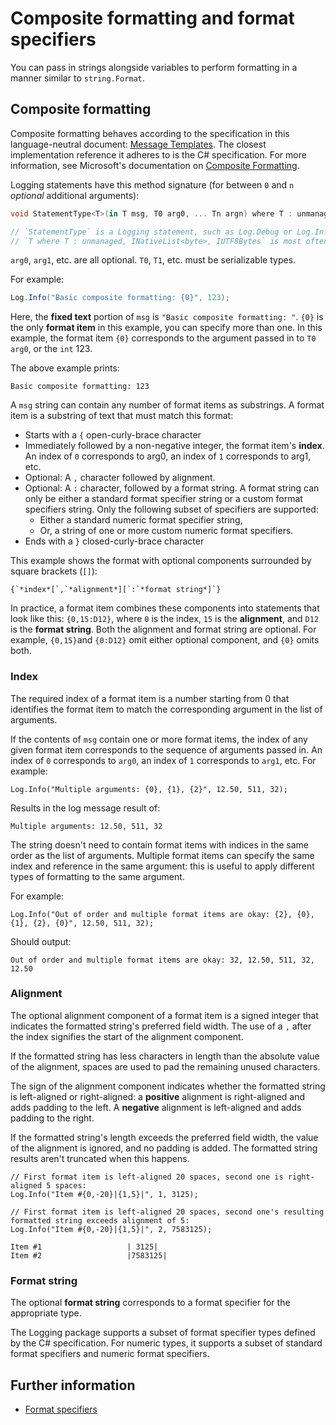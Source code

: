 # Composite formatting and format specifiers

You can pass in strings alongside variables to perform formatting in a manner similar to `string.Format`.

## Composite formatting

Composite formatting behaves according to the specification in this language-neutral document: [Message Templates](https://messagetemplates.org/). The closest implementation reference it adheres to is the C# specification. For more information, see Microsoft's documentation on [Composite Formatting](https://docs.microsoft.com/en-us/dotnet/standard/base-types/composite-formatting).

Logging statements have this method signature (for between `0` and `n` *optional* additional arguments):

```c#
void StatementType<T>(in T msg, T0 arg0, ... Tn argn) where T : unmanaged, INativeList<byte>, IUTF8Bytes

// `StatementType` is a Logging statement, such as Log.Debug or Log.Info
// `T where T : unmanaged, INativeList<byte>, IUTF8Bytes` is most often in practice a Unity.Collections.FixedString[N]Bytes type, such as FixedString32Bytes or FixedString512Bytes
```

`arg0`, `arg1`, etc. are all optional. `T0`, `T1`, etc. must be serializable types.

For example:

```c#
Log.Info("Basic composite formatting: {0}", 123);
```

Here, the **fixed text** portion of `msg` is `"Basic composite formatting: "`. `{0}` is the only **format item** in this example, you can specify more than one. In this example, the format item `{0}` corresponds to the argument passed in to `T0 arg0`, or the `int` 123.

The above example prints:

```
Basic composite formatting: 123
```

A `msg` string can contain any number of format items as substrings. A format item is a substring of text that must match this format:

* Starts with a `{` open-curly-brace character
* Immediately followed by a non-negative integer, the format item's **index**. An index of `0` corresponds to arg0, an index of `1` corresponds to arg1, etc.
* Optional: A `,` character followed by alignment.
* Optional: A `:` character, followed by a format string. A format string can only be either a standard format specifier string or a custom format specifiers string. Only the following subset of specifiers are supported:
    * Either a standard numeric format specifier string,
    * Or, a string of one or more custom numeric format specifiers.
* Ends with a `}` closed-curly-brace character

This example shows the format with optional components surrounded by square brackets (`[]`):

```
{`*index*[`,`*alignment*][`:`*format string*]`}
```

In practice, a format item combines these components into statements that look like this: `{0,15:D12}`, where `0` is the index, `15` is the **alignment**, and `D12` is the **format string**. Both the alignment and format string are optional. For example, `{0,15}`and `{0:D12}` omit either optional component, and `{0}` omits both.

### Index

The required index of a format item is a number starting from 0 that identifies the format item to match the corresponding argument in the list of arguments.

If the contents of `msg` contain one or more format items, the index of any given format item corresponds to the sequence of arguments passed in. An index of `0` corresponds to `arg0`, an index of `1` corresponds to `arg1`, etc. For example:

```
Log.Info("Multiple arguments: {0}, {1}, {2}", 12.50, 511, 32);
```

Results in the log message result of:

```
Multiple arguments: 12.50, 511, 32
```

The string doesn't need to contain format items with indices in the same order as the list of arguments. Multiple format items can specify the same index and reference in the same argument: this is useful to apply different types of formatting to the same argument.

For example:

```
Log.Info("Out of order and multiple format items are okay: {2}, {0}, {1}, {2}, {0}", 12.50, 511, 32);
```

Should output:

```
Out of order and multiple format items are okay: 32, 12.50, 511, 32, 12.50
```

### Alignment

The optional alignment component of a format item is a signed integer that indicates the formatted string's preferred field width. The use of a `,` after the index signifies the start of the alignment component.

If the formatted string has less characters in length than the absolute value of the alignment, spaces are used to pad the remaining unused characters.

The sign of the alignment component indicates whether the formatted string is left-aligned or right-aligned: a **positive** alignment is right-aligned and adds padding to the left. A **negative** alignment is left-aligned and adds padding to the right.

If the formatted string's length exceeds the preferred field width, the value of the alignment is ignored, and  no padding is added. The formatted string results aren't truncated when this happens.

```
// First format item is left-aligned 20 spaces, second one is right-aligned 5 spaces:
Log.Info("Item #{0,-20}|{1,5}|", 1, 3125);

// First format item is left-aligned 20 spaces, second one's resulting formatted string exceeds alignment of 5:
Log.Info("Item #{0,-20}|{1,5}|", 2, 7583125);
```

```
Item #1                   | 3125|
Item #2                   |7583125|
```

### Format string

The optional **format string** corresponds to a format specifier for the appropriate type.

The Logging package supports a subset of format specifier types defined by the C# specification. For numeric types, it supports a subset of standard format specifiers and numeric format specifiers.

## Further information

* [Format specifiers](format-specifiers.md)